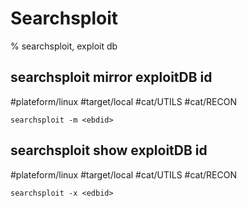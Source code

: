 # Searchsploit

% searchsploit, exploit db

## searchsploit mirror exploitDB id
#plateform/linux #target/local #cat/UTILS #cat/RECON  
```
searchsploit -m <ebdid>
```

## searchsploit show exploitDB id
#plateform/linux #target/local #cat/UTILS  #cat/RECON 
```
searchsploit -x <edbid>
```
